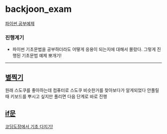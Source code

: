 ﻿# backjoon_exam
 
[파이썬 공부예제](https://www.acmicpc.net/step)

 ### 진행계기
 - 파이썬 기초문법을 공부하더라도 어떻게 응용이 되는지에 대해서 몰랐다.
 그렇게 진행된 기초문법 예제 뽀개기!

-------------------------------------------------------

[별찍기](https://www.acmicpc.net/problemset?search=%EB%B3%84+%EC%B0%8D%EA%B8%B0)
-------------------------------------------------------
원래 스도쿠를 좋아하는데 컴퓨터로 스도쿠 비슷한거를 찾아보다가 알게되었다
안풀릴때 키보드를 뿌시고 싶지만 풀리면 다음 단계로 바로 진행


[if문](https://www.acmicpc.net/step/4)
-------------------------------------------------------
[코딩도장에서 기초 다지기!](https://dojang.io/mod/page/view.php?id=2220)
